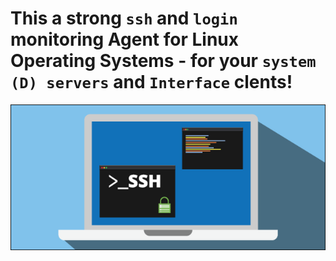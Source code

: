 # This a strong `ssh` and `login`  monitoring Agent for Linux Operating Systems -  for your `system (D) servers` and `Interface` clents!

![](https://github.com/nu11secur1ty/Perl/blob/master/Showing_last_ssh_logins/wall/sshsec.png)
